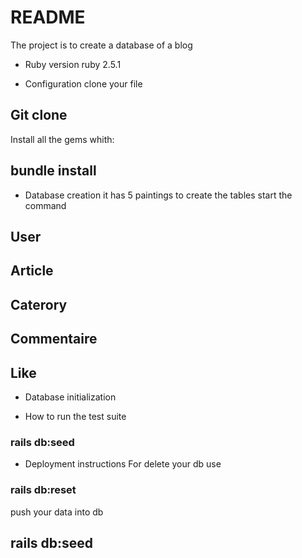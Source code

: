 # README

The project is to create a database of a blog

* Ruby version
 ruby 2.5.1

* Configuration
clone your file
## Git clone

Install all the gems whith:

## bundle install

* Database creation
it has 5 paintings
to create the tables start the command 
## User
## Article
## Caterory
## Commentaire
## Like

* Database initialization

* How to run the test suite
### rails db:seed

* Deployment instructions
For delete your db use 
### rails db:reset
push your data into db 
## rails db:seed
